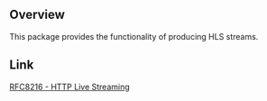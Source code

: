 ## Overview
This package provides the functionality of producing HLS streams.

## Link
[RFC8216 - HTTP Live Streaming](https://datatracker.ietf.org/doc/html/rfc8216)
